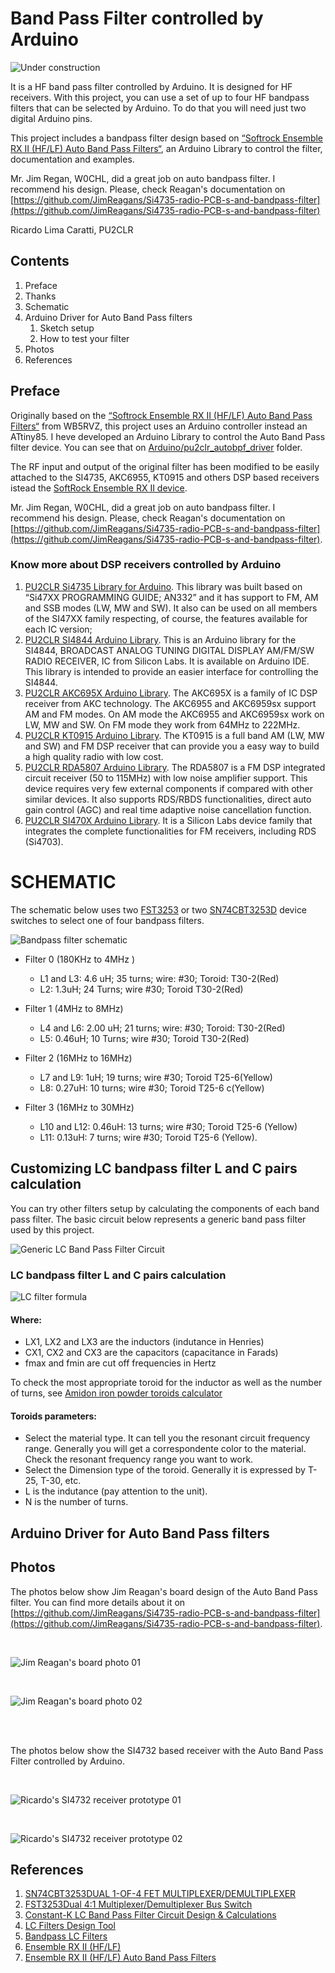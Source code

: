 # Band Pass Filter controlled by Arduino

![Under construction](https://github.com/pu2clr/auto_bpf_arduino/blob/master/images/under_construction.png)

It is a HF band pass filter controlled by Arduino. It is designed for HF receivers. 
With this project, you can use a set of up to four HF bandpass filters that can be selected by Arduino. 
To do that you will need just two digital Arduino pins.

This project includes a bandpass filter design based on [“Softrock Ensemble RX II (HF/LF) Auto Band Pass Filters“](http://www.wb5rvz.org/ensemble_rx_ii/index), an Arduino Library to control the filter, documentation and examples. 

Mr. Jim Regan, W0CHL, did a great job on auto bandpass filter. I recommend his design. Please, check Reagan's documentation on [https://github.com/JimReagans/Si4735-radio-PCB-s-and-bandpass-filter](https://github.com/JimReagans/Si4735-radio-PCB-s-and-bandpass-filter)



Ricardo Lima Caratti, PU2CLR


## Contents 

1. Preface
2. Thanks
3. Schematic
4. Arduino Driver for Auto Band Pass filters
   1. Sketch setup
   2. How to test your filter
5. Photos
6. References


## Preface

Originally based on the [“Softrock Ensemble RX II (HF/LF) Auto Band Pass Filters“](http://www.wb5rvz.org/ensemble_rx_ii/index) from WB5RVZ, this project uses an Arduino controller instead an ATtiny85. I heve developed an Arduino Library to control the Auto Band Pass filter device. You can see that on [Arduino/pu2clr_autobpf_driver](https://github.com/pu2clr/auto_bpf_arduino/tree/master/Arduino/pu2clr_autobpf_driver) folder. 

The RF input and output of the original filter has been modified to be easily attached to the SI4735, AKC6955, KT0915 and others DSP based receivers istead the [SoftRock Ensemble RX II device](http://www.wb5rvz.org/ensemble_rx_ii/index?projectId=16). 

Mr. Jim Regan, W0CHL, did a great job on auto bandpass filter. I recommend his design. Please, check Reagan's documentation on [https://github.com/JimReagans/Si4735-radio-PCB-s-and-bandpass-filter](https://github.com/JimReagans/Si4735-radio-PCB-s-and-bandpass-filter). 


### Know more about DSP receivers controlled by Arduino 

1. [PU2CLR Si4735 Library for Arduino](https://pu2clr.github.io/SI4735/). This library was built based on “Si47XX PROGRAMMING GUIDE; AN332” and it has support to FM, AM and SSB modes (LW, MW and SW). It also can be used on all members of the SI47XX family respecting, of course, the features available for each IC version;
2. [PU2CLR SI4844 Arduino Library](https://github.com/pu2clr/SI4844). This is an Arduino library for the SI4844, BROADCAST ANALOG TUNING DIGITAL DISPLAY AM/FM/SW RADIO RECEIVER,  IC from Silicon Labs.  It is available on Arduino IDE. This library is intended to provide an easier interface for controlling the SI4844.
3. [PU2CLR AKC695X Arduino Library](https://pu2clr.github.io/AKC695X/). The AKC695X is a family of IC DSP receiver from AKC technology. The AKC6955 and AKC6959sx support AM and FM modes. On AM mode the AKC6955 and AKC6959sx work on LW, MW and SW. On FM mode they work from 64MHz to 222MHz.
4. [PU2CLR KT0915 Arduino Library](https://pu2clr.github.io/KT0915/). The KT0915 is a full band AM (LW, MW and SW) and FM DSP receiver that can provide you a easy way to build a high quality radio with low cost.
5. [PU2CLR RDA5807 Arduino Library](https://pu2clr.github.io/RDA5807/). The RDA5807 is a FM DSP integrated circuit receiver (50 to 115MHz) with low noise amplifier support. This device requires very few external components if compared with other similar devices. It also supports RDS/RBDS functionalities, direct auto gain control (AGC) and real time adaptive noise cancellation function.
6. [PU2CLR SI470X Arduino Library](https://pu2clr.github.io/SI470X/). It is a Silicon Labs device family that integrates the complete functionalities for FM receivers, including RDS (Si4703).


# SCHEMATIC

The schematic below uses two [FST3253](https://www.mouser.com/datasheet/2/149/FST3253-113358.pdf) or two [SN74CBT3253D](https://www.ti.com/lit/ds/symlink/sn74cbt3253.pdf?HQS=TI-null-null-mousermode-df-pf-null-wwe&ts=1596797600884&ref_url=https%253A%252F%252Fbr.mouser.com%252F) device switches to select one of four bandpass filters. 

![Bandpass filter schematic](https://github.com/pu2clr/auto_bpf_arduino/blob/master/images/schematic_01.png)

* Filter 0 (180KHz to 4MHz )
  * L1 and L3: 4.6 uH; 35 turns; wire: #30; Toroid: T30-2(Red) 
  * L2: 1.3uH; 24 Turns; wire #30; Toroid T30-2(Red)

* Filter 1 (4MHz to 8MHz)
  * L4 and L6: 2.00 uH; 21 turns; wire: #30; Toroid: T30-2(Red)
  * L5: 0.46uH; 10 Turns; wire #30; Toroid T30-2(Red)

* Filter 2 (16MHz to 16MHz)
  * L7 and L9: 1uH; 19 turns; wire #30; Toroid T25-6(Yellow)
  * L8: 0.27uH: 10 turns; wire #30; Toroid T25-6 c(Yellow)

* Filter 3 (16MHz to 30MHz)
  * L10 and L12: 0.46uH: 13 turns; wire #30; Toroid T25-6 (Yellow)
  * L11: 0.13uH: 7 turns; wire #30;  Toroid T25-6 (Yellow).


## Customizing LC bandpass filter L and C pairs calculation

You can try other filters setup by calculating the components of each band pass filter.
The basic circuit below represents a generic band pass filter used by this project. 

![Generic LC Band Pass Filter Circuit](https://github.com/pu2clr/auto_bpf_arduino/blob/master/images/lc_basic_bpf_circuit.png)



### LC bandpass filter L and C pairs calculation


![LC filter formula](https://github.com/pu2clr/auto_bpf_arduino/blob/master/images/lc_filter_formula.png)


#### Where:  

* LX1, LX2 and LX3 are the inductors (indutance in Henries)
* CX1, CX2 and CX3 are the capacitors (capacitance in Farads) 
* fmax and fmin are cut off frequencies in Hertz


To check the most appropriate toroid for the inductor as well as the number of turns, see [Amidon iron powder toroids calculator](https://coil32.net/online-calculators/amidon-iron-powder-cores-calculator.html)

#### Toroids parameters: 

* Select the material type. It can tell you the resonant circuit frequency range. Generally you will get a correspondente color to the material. Check the resonant frequency range you want to work.
* Select the Dimension type of the toroid. Generally it is expressed by T-25, T-30, etc.
* L is the indutance (pay attention to the unit).
* N is the number of turns.



## Arduino Driver for Auto Band Pass filters



## Photos


The photos below show Jim Reagan's board design of the Auto Band Pass filter. You can find more details about it on [https://github.com/JimReagans/Si4735-radio-PCB-s-and-bandpass-filter](https://github.com/JimReagans/Si4735-radio-PCB-s-and-bandpass-filter). 

<BR>

![Jim Reagan's board photo 01](https://github.com/pu2clr/auto_bpf_arduino/blob/master/images/F01_A.png)

<BR>

![Jim Reagan's board photo 02](https://github.com/pu2clr/auto_bpf_arduino/blob/master/images/F01_B.png)

<BR>
<BR>

The photos below show the SI4732 based receiver with the Auto Band Pass Filter controlled by Arduino.

<BR> 

![Ricardo's SI4732 receiver prototype 01](https://github.com/pu2clr/auto_bpf_arduino/blob/master/images/F02_A.png)

<BR>

![Ricardo's SI4732 receiver prototype 02](https://github.com/pu2clr/auto_bpf_arduino/blob/master/images/F02_B.png)


## References

1. [SN74CBT3253DUAL 1-OF-4 FET MULTIPLEXER/DEMULTIPLEXER](https://www.ti.com/lit/ds/symlink/sn74cbt3253.pdf?HQS=TI-null-null-mousermode-df-pf-null-wwe&ts=1596797600884&ref_url=https%253A%252F%252Fbr.mouser.com%252F)
2. [FST3253Dual 4:1 Multiplexer/Demultiplexer Bus Switch](https://www.mouser.com/datasheet/2/149/FST3253-113358.pdf)
3. [Constant-K LC Band Pass Filter Circuit Design & Calculations](https://www.electronics-notes.com/articles/radio/rf-filters/constant-k-simple-bandpass-lc-rf-filter-design-calculations.php)
4. [LC Filters Design Tool](https://rf-tools.com/lc-filter/)
5. [Bandpass LC Filters](https://youtu.be/mv_T6eBp3Lk)
6. [Ensemble RX II (HF/LF)](http://www.wb5rvz.org/ensemble_rx_ii/index)
7. [Ensemble RX II (HF/LF) Auto Band Pass Filters](http://www.wb5rvz.org/ensemble_rx_ii/05_bpf)
